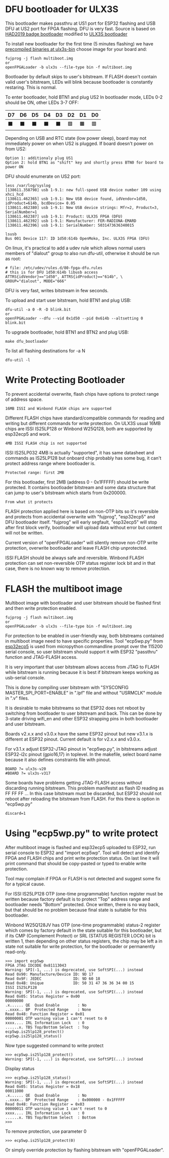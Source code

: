 # DFU bootloader for ULX3S

This bootloader makes passthru at US1 port for ESP32 flashing
and USB DFU at US2 port for FPGA flashing. DFU is very fast.
Source is based on [HAD2019 badge bootloader](https://github.com/smunaut/had2019-playground)
modified to [ULX3S bootloader](https://github.com/emard/had2019-playground)

To install new bootloader for the first time (5 minutes flashing)
we have [precompiled binaries at ulx3s-bin](https://github.com/emard/ulx3s-bin/tree/master/fpga/dfu)
choose image for your board and:

    fujprog -j flash multiboot.img
    or
    openFPGALoader -b ulx3s --file-type bin -f multiboot.img

Bootloader by default skips to user's bitstream.
If FLASH doesn't contain valid user's bitstream, LEDs will blink
because bootloader is constantly restaring. This is normal.

To enter bootloader, hold BTN1 and plug US2
In bootloader mode, LEDs 0-2 should be ON, other LEDs 3-7 OFF:

|   D7   |   D6   |   D5   |   D4   |   D3   |    D2   |    D1   |    D0   |
|--------|--------|--------|--------|--------|---------|---------|---------|
|&#x2b1b;|&#x2b1b;|&#x2b1b;|&#x2b1b;|&#x2b1b;|&#x1f7e9;|&#x1f7e7;|&#x1f7e5;|

Depending on USB and RTC state (low power sleep),
board may not immediately power on when US2 is plugged.
If board doesn't power on from US2:

    Option 1: additionaly plug US1
    Option 2: hold BTN1 as "shift" key and shortly press BTN0 for board to power ON

DFU should enumerate on US2 port:

    less /var/log/syslog
    [138611.358798] usb 1-9.1: new full-speed USB device number 109 using xhci_hcd
    [138611.462365] usb 1-9.1: New USB device found, idVendor=1d50, idProduct=614b, bcdDevice= 0.05
    [138611.462380] usb 1-9.1: New USB device strings: Mfr=2, Product=3, SerialNumber=1
    [138611.462387] usb 1-9.1: Product: ULX3S FPGA (DFU)
    [138611.462392] usb 1-9.1: Manufacturer: FER-RADIONA-EMARD
    [138611.462396] usb 1-9.1: SerialNumber: 5031473636340015

    lsusb
    Bus 001 Device 117: ID 1d50:614b OpenMoko, Inc. ULX3S FPGA (DFU)

On linux, it's practical to add a udev rule which allows normal users
members of "dialout" group to also run dfu-util,
otherwise it should be run as root:

    # file: /etc/udev/rules.d/80-fpga-dfu.rules
    # this is for DFU 1d50:614b libusb access
    ATTRS{idVendor}=="1d50", ATTRS{idProduct}=="614b", \
    GROUP="dialout", MODE="666"

DFU is very fast, writes bitstream in few seconds.

To upload and start user bitstream, hold BTN1 and plug USB:

    dfu-util -a 0 -R -D blink.bit
    or
    openFPGALoader --dfu --vid 0x1d50 --pid 0x614b --altsetting 0 blink.bit

To upgrade bootloader, hold BTN1 and BTN2 and plug USB:

    make dfu_bootloader

To list all flashing destinations for -a N

    dfu-util -l

# Write Protecting Bootloader

To prevent accidental overwrite,
flash chips have options to
protect range of address space.

    16MB ISSI and Winbond FLASH chips are supported

Different FLASH chips have standard/compatible
commands for reading and writing but different
commands for write protection. On ULX3S usual
16MB chips are ISSI IS25LP128 or Winbond W25Q128,
both are supported by esp32ecp5 and work.

    4MB ISSI FLASH chip is not supported

ISSI IS25LP032 4MB is actually "supported",
it has same datasheet and commands as IS25LP128
but onboard chip probably has some bug, it can't
protect address range where bootloader is.

    Protected range: first 2MB

For this bootloader, first 2MB (address
0 - 0x1FFFFF) should be write protected.
It contains bootloader bitstream and some
data structure that can jump to user's
bitstream which starts from 0x200000.

    From what it protects

FLASH protection applied here is based on non-OTP
bits so it's reversible and protects from accidental
overwrite with "fujprog", "esp32ecp5" and
DFU bootloader itself. "fujprog" will early
segfault, "esp32ecp5" will stop after first
block verify, bootloader will upload data without
error but content will not be written.

Current version of "openFPGALoader" will silently
remove non-OTP write protection, overwrite bootloader and
leave FLASH chip unprotected. 

ISSI FLASH should be always safe and reversible.
Winbond FLASH protection can set non-reversible
OTP status register lock bit and in that case,
there is no known way to remove protection.

# FLASH the multiboot image

Multiboot image with bootloader and user bitstream
should be flashed first and then write protection enabled.

    fujprog -j flash multiboot.img
    or
    openFPGALoader -b ulx3s --file-type bin -f multiboot.img

For protection to be enabled in user-friendly way,
both bitstreams contained in multiboot image need to have
specific properties.
Tool "ecp5wp.py" from [esp32ecp5](https://github.com/emard/esp32ecp5)
is used from micropython commandline prompt over the 115200
serial console, so user bitstream should support it with
ESP32 "passthru" function and JTAG-FLASH access.

It is very important that user bitstream allows access
from JTAG to FLASH while bitstream is running because
it is best if bitstream keeps working as usb-serial console.

This is done by compiling user bitstream with
"SYSCONFIG MASTER_SPI_PORT=ENABLE" in ".lpf" file
and without "USRMCLK" module in ".v" files. 

It is desirable to make bitstreams so that ESP32
does not reboot by switching from bootloader to user
bitstream and back. This can be done by 3-state driving
wifi_en and other ESP32 strapping pins in both bootloader
and user bitstream.

Boards v2.x.x and v3.0.x have the same ESP32 pinout but
new v3.1.x is different at ESP32 pinout.
Current default is for v2.x.x and v3.0.x.

For v3.1.x adjust ESP32-JTAG pinout in "ecp5wp.py",
in bitstreams adjust ESP32-i2c pinout (gpio16,17) in toplevel.
In the makefile, select board name because it
also defines constraints file with pinout.

    BOARD ?= ulx3s-v20
    #BOARD ?= ulx3s-v317

Some boards have problems getting JTAG-FLASH access without
discarding running bitstream. This problem manifestst as
flash ID reading as FF FF FF ...
In this case bitstream must be discarded, but ESP32
should not reboot after reloading the bitstream from FLASH.
For this there is option in "ecp5wp.py"

    discard=1

# Using "ecp5wp.py" to write protect

After multiboot image is flashed and esp32ecp5 uploaded
to ESP32, run serial console to ESP32 and "import ecp5wp".
Tool will detect and identify FPGA and FLASH chips and
print write protection status. On last line it will print
command that should be copy-pasted or typed to enable
write protection.

Tool may complain if FPGA or FLASH is not detected and
suggest some fix for a typical cause.

For ISSI IS25LP128 OTP (one-time programmable) function register
must be written because factory default is to protect "Top"
address range and bootloader needs "Bottom" protected.
Once written, there is no way back, but that should be
no problem because final state is suitable for this
bootloader.

Winbond W25Q128JV has OTP (one-time programmable) status-2
register which comes by factory default in the state suitable
for this bootloader, but if its CMP (Complement Protect) or
SRL (STATUS REGISTER LOCK) bit is written 1, then depending on
other status registers, the chip may be left a in state not
suitable for write protection, for the bootloader or permanently
read-only.

    >>> import ecp5wp
    FPGA JTAG IDCODE 0x81113043
    Warning: SPI(-1, ...) is deprecated, use SoftSPI(...) instead
    Read 0x90: Manufacture/Device ID: 9D 17
    Read 0x9F: JEDEC              ID: 9D 60 18
    Read 0x4B: Unique             ID: 50 31 47 36 36 34 00 15
    ISSI IS25LP128
    Warning: SPI(-1, ...) is deprecated, use SoftSPI(...) instead
    Read 0x05: Status Register = 0x00
    00000000
    .x...... QE  Quad Enable        : No
    ..xxxx.. BP  Protected Range    : None
    Read 0x48: Function Register = 0x01
    00000001 OTP warning value 1 can't reset to 0
    xxxx.... IRL Information Lock   : 0
    ......x. TBS Top/Bottom Select  : Top
    ecp5wp.is25lp128_protect()
    ecp5wp.is25lp128_status()

Now type suggested command to write protect

    >>> ecp5wp.is25lp128_protect()
    Warning: SPI(-1, ...) is deprecated, use SoftSPI(...) instead

Display status

    >>> ecp5wp.is25lp128_status()
    Warning: SPI(-1, ...) is deprecated, use SoftSPI(...) instead
    Read 0x05: Status Register = 0x18
    00011000
    .x...... QE  Quad Enable        : No
    ..xxxx.. BP  Protected Range    : 0x000000 - 0x1FFFFF
    Read 0x48: Function Register = 0x03
    00000011 OTP warning value 1 can't reset to 0
    xxxx.... IRL Information Lock   : 0
    ......x. TBS Top/Bottom Select  : Bottom
    >>> 

To remove protection, use parameter 0

    >>> ecp5wp.is25lp128_protect(0)

Or simply override protection by flashing bitstream
with "openFPGALoader".
